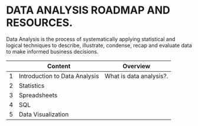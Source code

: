 # DATA ANALYSIS ROADMAP AND RESOURCES.

Data Analysis is the process of systematically applying statistical and logical techniques to describe, illustrate, condense, recap and evaluate data to make informed business decisions.

| | Content | Overview |
| ------ | --- |--|
| 1 | Introduction to Data Analysis |What is data analysis?.|
| 2 | Statistics |
| 3 | Spreadsheets |
| 4 | SQL |
|5 | Data Visualization |
